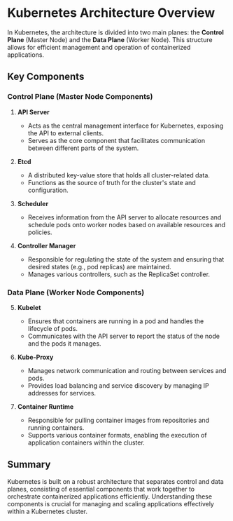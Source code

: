 # Kubernetes Architecture Overview

In Kubernetes, the architecture is divided into two main planes: the **Control Plane** (Master Node) and the **Data Plane** (Worker Node). This structure allows for efficient management and operation of containerized applications.

## Key Components

### Control Plane (Master Node Components)
1. **API Server**
   - Acts as the central management interface for Kubernetes, exposing the API to external clients.
   - Serves as the core component that facilitates communication between different parts of the system.

2. **Etcd**
   - A distributed key-value store that holds all cluster-related data.
   - Functions as the source of truth for the cluster's state and configuration.

3. **Scheduler**
   - Receives information from the API server to allocate resources and schedule pods onto worker nodes based on available resources and policies.

4. **Controller Manager**
   - Responsible for regulating the state of the system and ensuring that desired states (e.g., pod replicas) are maintained.
   - Manages various controllers, such as the ReplicaSet controller.

### Data Plane (Worker Node Components)
5. **Kubelet**
   - Ensures that containers are running in a pod and handles the lifecycle of pods.
   - Communicates with the API server to report the status of the node and the pods it manages.    

6. **Kube-Proxy**
   - Manages network communication and routing between services and pods.
   - Provides load balancing and service discovery by managing IP addresses for services.

7. **Container Runtime**
   - Responsible for pulling container images from repositories and running containers.
   - Supports various container formats, enabling the execution of application containers within the cluster.

## Summary
Kubernetes is built on a robust architecture that separates control and data planes, consisting of essential components that work together to orchestrate containerized applications efficiently. Understanding these components is crucial for managing and scaling applications effectively within a Kubernetes cluster.
